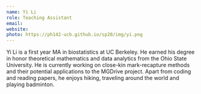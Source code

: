 ```yaml
---
name: Yi Li
role: Teaching Assistant
email: 
website: 
photo: https://ph142-ucb.github.io/sp20/img/yi.png
---
```


Yi Li is a first year MA in biostatistics at UC Berkeley. He earned his degree in honor theoretical mathematics and data analytics from the Ohio State University. He is currently working on close-kin mark-recapture methods and their potential applications to the MGDrive project. Apart from coding and reading papers, he enjoys hiking, traveling around the world and playing badminton.
